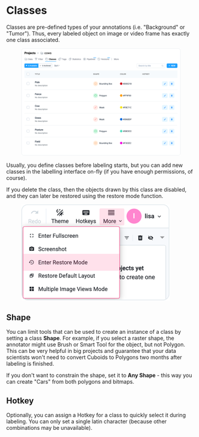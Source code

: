 # Classes

Classes are pre-defined types of your annotations (i.e. "Background" or "Tumor"). Thus, every labeled object on image or video frame has exactly one class associated.

<figure><img src="../../../.gitbook/assets/classes.png" alt=""><figcaption></figcaption></figure>

Usually, you define classes before labeling starts, but you can add new classes in the labelling interface on-fly (if you have enough permissions, of course).

If you delete the class, then the objects drawn by this class are disabled, and they can later be restored using the restore mode function.

<figure><img src="../../../.gitbook/assets/restore-mode.png" alt=""><figcaption></figcaption></figure>

## Shape

You can limit tools that can be used to create an instance of a class by setting a class **Shape**. For example, if you select a raster shape, the annotator might use Brush or Smart Tool for the object, but not Polygon. This can be very helpful in big projects and guarantee that your data scientists won't need to convert Cuboids to Polygons two months after labeling is finished.

If you don't want to constrain the shape, set it to **Any Shape** - this way you can create "Cars" from both polygons and bitmaps.

## Hotkey

Optionally, you can assign a Hotkey for a class to quickly select it during labeling. You can only set a single latin character (because other combinations may be unavailable).
